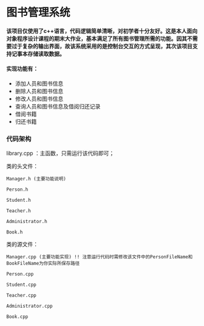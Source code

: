 # 图书管理系统
#### 该项目仅使用了c++语言，代码逻辑简单清晰，对初学者十分友好。这是本人面向对象程序设计课程的期末大作业，基本满足了所有图书管理所需的功能。因其不需要过于复杂的输出界面，故该系统采用的是控制台交互的方式呈现，其次该项目支持记事本存储读取数据。

#### 实现功能有：
  * 添加人员和图书信息
  * 删除人员和图书信息
  * 修改人员和图书信息
  * 查询人员和图书信息及借阅归还记录
  * 借阅书籍
  * 归还书籍

### 代码架构
library.cpp ：主函数，只需运行该代码即可；

类的头文件：

    Manager.h (主要功能说明)
    
    Person.h 
    
    Student.h
    
    Teacher.h
    
    Administrator.h
    
    Book.h

类的源文件：

    Manager.cpp (主要功能实现) !! 注意运行代码时需修改该文件中的PersonFileName和BookFileName为你实际所保存路径
    
    Person.cpp
    
    Student.cpp
    
    Teacher.cpp
    
    Administrator.cpp
    
    Book.cpp

